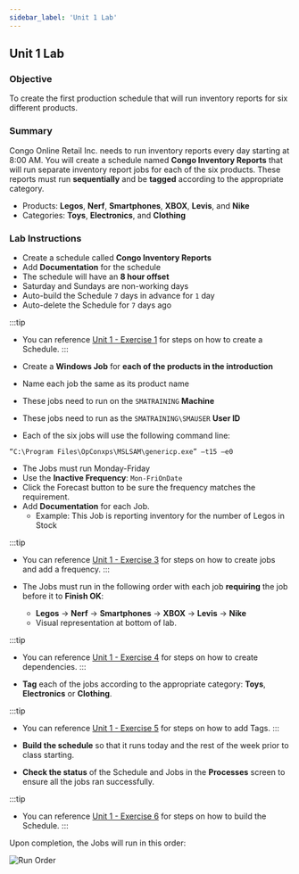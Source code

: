 ```yaml
---
sidebar_label: 'Unit 1 Lab'
---
```


## Unit 1 Lab

### Objective

To create the first production schedule that will run inventory reports for six different products.

### Summary

Congo Online Retail Inc. needs to run inventory reports every day starting at 8:00 AM. You will create a schedule named **Congo Inventory Reports** that will run separate inventory report jobs for each of the six products. These reports must run **sequentially** and be **tagged** according to the appropriate category.

* Products: **Legos**, **Nerf**, **Smartphones**, **XBOX**, **Levis**, and **Nike**
* Categories: **Toys**, **Electronics**, and **Clothing**

<!--
:::tip [Walkthrough Video - Unit 1 Exercise 1](../static/videobasic/U1LAB.mp4)

:::
-->

### Lab Instructions

* Create a schedule called **Congo Inventory Reports**
* Add **Documentation** for the schedule 
* The schedule will have an **8 hour offset**
* Saturday and Sundays are non-working days
* Auto-build the Schedule ```7``` days in advance for ```1``` day
* Auto-delete the Schedule for ```7``` days ago

:::tip
* You can reference [Unit 1 - Exercise 1](/docs/Unit%201%20Exercise%201.md) for steps on how to create a Schedule.
:::

* Create a **Windows Job** for **each of the products in the introduction**
* Name each job the same as its product name
* These jobs need to run on the ```SMATRAINING``` **Machine**
* These jobs need to run as the ```SMATRAINING\SMAUSER``` **User ID**
* Each of the six jobs will use the following command line:
```
“C:\Program Files\OpConxps\MSLSAM\genericp.exe” –t15 –e0
```
* The Jobs must run Monday-Friday
* Use the **Inactive Frequency**: ```Mon-FriOnDate```
* Click the Forecast button to be sure the frequency matches the requirement.
* Add **Documentation** for each Job. 
  * Example: This Job is reporting inventory for the number of Legos in Stock

:::tip
* You can reference [Unit 1 - Exercise 3](/docs/Unit%201%20Exercise%203.md) for steps on how to create jobs and add a frequency.
:::

* The Jobs must run in the following order with each job **requiring** the job before it to **Finish OK**:
  * **Legos** &rarr; **Nerf** &rarr; **Smartphones** &rarr; **XBOX** &rarr; **Levis** &rarr; **Nike**
  * Visual representation at bottom of lab.

:::tip
* You can reference [Unit 1 - Exercise 4](/docs/Unit%201%20Exercise%204.md) for steps on how to create dependencies.
:::

* **Tag** each of the jobs according to the appropriate category: **Toys**, **Electronics** or **Clothing**.

:::tip
* You can reference [Unit 1 - Exercise 5](/docs/Unit%201%20Exercise%205.md) for steps on how to add Tags.
:::

* **Build the schedule** so that it runs today and the rest of the week prior to class starting.
* **Check the status** of the Schedule and Jobs in the **Processes** screen to ensure all the jobs ran successfully.

:::tip
* You can reference [Unit 1 - Exercise 6](/docs/Unit%201%20Exercise%206.md) for steps on how to build the Schedule.
:::


Upon completion, the Jobs will run in this order:

![Run Order](../static/imgbasic/unit1lab1dependencyview.png)